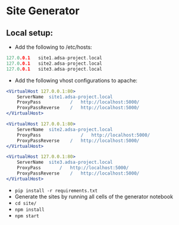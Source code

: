 # Site Generator

## Local setup:

* Add the following to /etc/hosts:
```c
127.0.0.1	site1.adsa-project.local
127.0.0.1	site2.adsa-project.local
127.0.0.1	site3.adsa-project.local
```
* Add the following vhost configurations to apache:
```apache
<VirtualHost 127.0.0.1:80>
	ServerName	site1.adsa-project.local
	ProxyPass     		/	http://localhost:5000/
	ProxyPassReverse	/	http://localhost:5000/
</VirtualHost>
```
```apache
<VirtualHost 127.0.0.1:80>
	ServerName	site2.adsa-project.local
	ProxyPass           	/	http://localhost:5000/
	ProxyPassReverse	/	http://localhost:5000/
</VirtualHost>
```
```apache
<VirtualHost 127.0.0.1:80>
	ServerName	site3.adsa-project.local
	ProxyPass		/	http://localhost:5000/
	ProxyPassReverse	/	http://localhost:5000/
</VirtualHost>
```
* `pip install -r requirements.txt`
* Generate the sites by running all cells of the generator notebook
* `cd site/`
* `npm install`
* `npm start`
